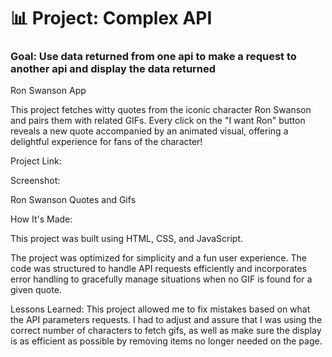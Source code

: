 # 📊 Project: Complex API 

### Goal: Use data returned from one api to make a request to another api and display the data returned

Ron Swanson App

This project fetches witty quotes from the iconic character Ron Swanson and pairs them with related GIFs. Every click on the "I want Ron" button reveals a new quote accompanied by an animated visual, offering a delightful experience for fans of the character!

Project Link: 

Screenshot: 

Ron Swanson Quotes and Gifs

How It's Made:

This project was built using HTML, CSS, and JavaScript.

The project was optimized for simplicity and a fun user experience. The code was structured to handle API requests efficiently and incorporates error handling to gracefully manage situations when no GIF is found for a given quote.

Lessons Learned:
This project allowed me to fix mistakes based on what the API parameters requests. I had to adjust and assure that I was using the correct number of characters to fetch gifs, as well as make sure the display is as efficient as possible by removing items no longer needed on the page.